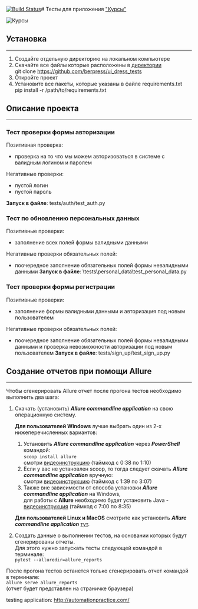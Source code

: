 [![Build Status](https://app.travis-ci.com/berpress/ui_dress_tests.svg?branch=main)](https://app.travis-ci.com/berpress/ui_dress_tests)# Тесты для приложения ["Курсы"](https://qacoursemoodle.innopolis.university)

![Курсы](logo.jpg)
## Установка
***
1. Создайте отдельную директорию на локальном компьютере
2. Скачайте все файлы которые расположены в [директории](https://github.com/berpress/ui_dress_tests) <br>
   git clone https://github.com/berpress/ui_dress_tests
3. Откройте проект
4. Установите все пакеты, которые указаны в файле requirements.txt <br>
pip install -r /path/to/requirements.txt


## Описание проекта
***

### Тест проверки формы авторизации
Позитивная проверка:
* проверка на то что мы можем авторизоваться в системе с валидным логином и паролем<br>

Негативные проверки:
* пустой логин
* пустой пароль

__Запуск в файле__: tests/auth/test_auth.py

### Тест по обновлению персональных данных
Позитивные проверки:
* заполнение всех полей формы валидными данными

Негативные проверки обязательных полей:
* поочередное заполнение обязательных полей формы невалидными данными
__Запуск в файле__: \tests\personal_data\test_personal_data.py

### Тест проверки формы регистрации
Позитивные проверки:
* заполнение формы валидными данными и авторизация под новым пользователем 

Негативные проверки обязательных полей:
* поочередное заполнение обязательных полей формы невалидными данными и проверка невозможности авторизации под новым пользователем
__Запуск в файле__: tests/sign_up/test_sign_up.py

## Создание отчетов при помощи Allure
***
Чтобы сгенерировать Allure отчет после прогона тестов необходимо выполнить два шага:
1. Скачать (установить) _**Allure commandline application**_  на свою операционную систему.

   **Для пользователей Windows** лучше выбрать один из 2-х нижеперечисленных вариантов:
   1) Установить _**Allure commandline application**_ через _**PowerShell**_ командой:
   <br>```scoop install allure```<br>
      смотри [видеоинструкцию](https://www.youtube.com/watch?v=3WuTSDkfuqQ) (таймкод с 0:38 по 1:10)
   2) Если у вас не установлен scoop, то тогда следует скачать _**Allure commandline application**_ вручную:<br>
      смотри [видеоинструкцию](https://www.youtube.com/watch?v=3WuTSDkfuqQ) (таймкод с 1:39 по 3:07)
   3) Также вне зависимости от способа установки _**Allure commandline application**_ на Windows,
   <br>для работы с **Allure** необходимо будет
   установить Java - [видеоинструкция](https://www.youtube.com/watch?v=6qASwPL86MM&t=1352s) (таймкод с 7:00 по 8:35)

   **Для пользователей Linux и MacOS** смотрите как установить
_**Allure commandline application**_ [тут](https://docs.qameta.io/allure/#_installing_a_commandline).

2. Создать данные о выполнении тестов, на основании которых будут сгенерированы отчеты.
<br>Для этого нужно запускать тесты следующей командой в терминале:<br>```pytest --alluredir=allure_reports```


После прогона тестов останется только сгенерировать отчет командой в терминале:
<br>```allure serve allure_reports```<br>(отчет будет представлен на страничке браузера)


testing application: http://automationpractice.com/
